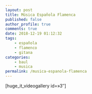 ```yaml
---
layout: post
title: Música Española Flamenca
published: false
author_profile: true
comments: true
date: 2018-12-19 01:12:32
tags:
    - española
    - flamenco
    - gitana
categories:
    - baul
    - musica
permalink: /musica-espanola-flamenca
---
```

[huge\_it\_videogallery id=&#187;3&#8243;]